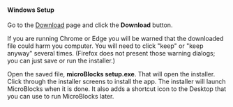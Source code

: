 #### Windows Setup ####

Go to the [Download](/download) page and click the **Download** button.

If you are running Chrome or Edge you will be warned that the downloaded file could harm you computer.
You will need to click "keep" or "keep anyway" several times. (Firefox does not present those
warning dialogs; you can just save or run the installer.)

Open the saved file, **microBlocks setup.exe**. That will open the installer.
Click through the installer screens to install the app. The installer will launch
MicroBlocks when it is done. It also adds a shortcut icon to the Desktop
that you can use to run MicroBlocks later.
